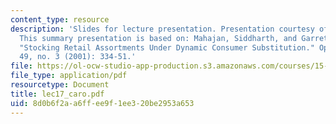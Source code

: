 ```yaml
---
content_type: resource
description: 'Slides for lecture presentation. Presentation courtesy of Felipe Caro.
  This summary presentation is based on: Mahajan, Siddharth, and Garrett van Ryzin.
  "Stocking Retail Assortments Under Dynamic Consumer Substitution." Operations Research
  49, no. 3 (2001): 334-51.'
file: https://ol-ocw-studio-app-production.s3.amazonaws.com/courses/15-764-the-theory-of-operations-management-spring-2004/8d0b6f2aa6ffee9f1ee320be2953a653_lec17_caro.pdf
file_type: application/pdf
resourcetype: Document
title: lec17_caro.pdf
uid: 8d0b6f2a-a6ff-ee9f-1ee3-20be2953a653
---
```

